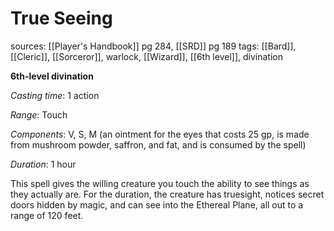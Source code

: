 # True Seeing
sources: [[Player's Handbook]] pg 284, [[SRD]] pg 189
tags: [[Bard]], [[Cleric]], [[Sorceror]], warlock, [[Wizard]], [[6th level]], divination

**6th-level divination**

*Casting time*: 1 action

*Range*: Touch

*Components*: V, S, M (an ointment for the eyes that costs 25 gp, is made from mushroom powder, saffron, and fat, and is consumed by the spell)

*Duration*: 1 hour

This spell gives the willing creature you touch the ability to see things as they actually are. For the duration, the creature has truesight, notices secret doors hidden by magic, and can see into the Ethereal Plane, all out to a range of 120 feet.

